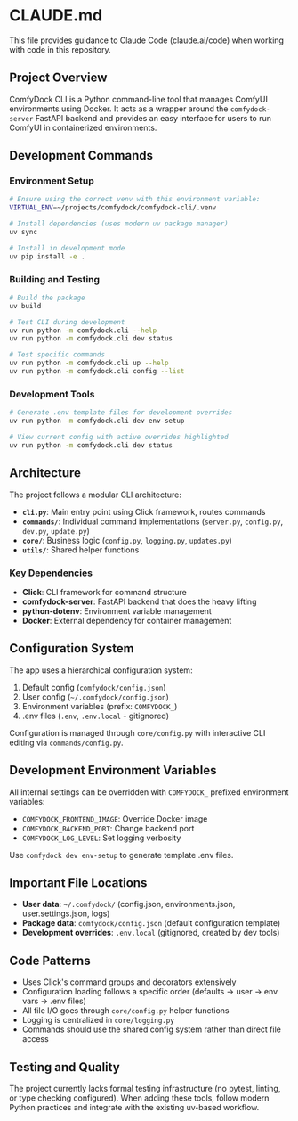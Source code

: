 # CLAUDE.md

This file provides guidance to Claude Code (claude.ai/code) when working with code in this repository.

## Project Overview

ComfyDock CLI is a Python command-line tool that manages ComfyUI environments using Docker. It acts as a wrapper around the `comfydock-server` FastAPI backend and provides an easy interface for users to run ComfyUI in containerized environments.

## Development Commands

### Environment Setup
```bash
# Ensure using the correct venv with this environment variable:
VIRTUAL_ENV=~/projects/comfydock/comfydock-cli/.venv

# Install dependencies (uses modern uv package manager)
uv sync

# Install in development mode
uv pip install -e .
```

### Building and Testing
```bash
# Build the package
uv build

# Test CLI during development
uv run python -m comfydock.cli --help
uv run python -m comfydock.cli dev status

# Test specific commands
uv run python -m comfydock.cli up --help
uv run python -m comfydock.cli config --list
```

### Development Tools
```bash
# Generate .env template files for development overrides
uv run python -m comfydock.cli dev env-setup

# View current config with active overrides highlighted
uv run python -m comfydock.cli dev status
```

## Architecture

The project follows a modular CLI architecture:

- **`cli.py`**: Main entry point using Click framework, routes commands
- **`commands/`**: Individual command implementations (`server.py`, `config.py`, `dev.py`, `update.py`)
- **`core/`**: Business logic (`config.py`, `logging.py`, `updates.py`)
- **`utils/`**: Shared helper functions

### Key Dependencies
- **Click**: CLI framework for command structure
- **comfydock-server**: FastAPI backend that does the heavy lifting
- **python-dotenv**: Environment variable management
- **Docker**: External dependency for container management

## Configuration System

The app uses a hierarchical configuration system:
1. Default config (`comfydock/config.json`)
2. User config (`~/.comfydock/config.json`)
3. Environment variables (prefix: `COMFYDOCK_`)
4. .env files (`.env`, `.env.local` - gitignored)

Configuration is managed through `core/config.py` with interactive CLI editing via `commands/config.py`.

## Development Environment Variables

All internal settings can be overridden with `COMFYDOCK_` prefixed environment variables:
- `COMFYDOCK_FRONTEND_IMAGE`: Override Docker image
- `COMFYDOCK_BACKEND_PORT`: Change backend port
- `COMFYDOCK_LOG_LEVEL`: Set logging verbosity

Use `comfydock dev env-setup` to generate template .env files.

## Important File Locations

- **User data**: `~/.comfydock/` (config.json, environments.json, user.settings.json, logs)
- **Package data**: `comfydock/config.json` (default configuration template)
- **Development overrides**: `.env.local` (gitignored, created by dev tools)

## Code Patterns

- Uses Click's command groups and decorators extensively
- Configuration loading follows a specific order (defaults → user → env vars → .env files)
- All file I/O goes through `core/config.py` helper functions
- Logging is centralized in `core/logging.py`
- Commands should use the shared config system rather than direct file access

## Testing and Quality

The project currently lacks formal testing infrastructure (no pytest, linting, or type checking configured). When adding these tools, follow modern Python practices and integrate with the existing uv-based workflow.